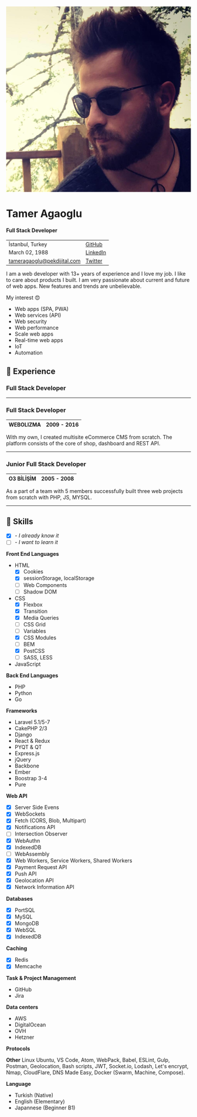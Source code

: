 ![](tamer-agaoglu.jpg)

# Tamer Agaoglu
#### Full Stack Developer

|||
---- | ----
İstanbul, Turkey | [GitHub](https://github.com/tamert)
March 02, 1988 | [LinkedIn](https://www.linkedin.com/in/tamer-a-4325341b/)
tameragaoglu@pekdijital.com | [Twitter](https://twitter.com/t_agaoglu)
  
I am a web developer with 13+ years of experience and I love my job. I like to care about products I built. I am very passionate about current and future of web apps. New features and trends are unbelievable.

My interest :heart_eyes:

- Web apps (SPA, PWA)
- Web services (API)
- Web security
- Web performance
- Scale web apps
- Real-time web apps
- IoT
- Automation

## :large_orange_diamond: Experience

### Full Stack Developer



---

### Full Stack Developer

WEBOLIZMA | 2009 - 2016
--- | ---

With my own, I created multisite eCommerce CMS from scratch. The platform consists of the core of shop, dashboard and REST API.


---

### Junior Full Stack Developer

O3 BİLİŞİM | 2005 - 2008
--- | ---

As a part of a team with 5 members successfully built three web projects from scratch with  PHP, JS, MYSQL.

---


## :large_orange_diamond: Skills

- [x] *- I already know it*
- [ ] *- I want to learn it*

**Front End Languages**
- HTML
    - [x] Cookies
    - [x] sessionStorage, localStorage
    - [ ] Web Components
    - [ ] Shadow DOM
- CSS
    - [x] Flexbox
    - [x] Transition
    - [x] Media Queries
    - [ ] CSS Grid
    - [ ] Variables
    - [x] CSS Modules
    - [ ] BEM
    - [x] PostCSS
    - [ ] SASS, LESS
- JavaScript 


**Back End Languages**
- PHP
- Python
- Go

**Frameworks**
- Laravel 5.1/5-7
- CakePHP 2/3
- Django
- React & Redux
- PYQT & QT
- Express.js
- jQuery
- Backbone
- Ember
- Boostrap 3-4
- Pure

**Web API**
- [x] Server Side Evens
- [x] WebSockets
- [x] Fetch (CORS, Blob, Multipart)
- [x] Notifications API
- [ ] Intersection Observer
- [x] WebAuthn
- [x] IndexedDB
- [ ] WebAssembly
- [x] Web Workers, Service Workers, Shared Workers
- [x] Payment Request API
- [x] Push API
- [x] Geolocation API
- [x] Network Information API

**Databases**
- [x] PortSQL
- [x] MySQL
- [x] MongoDB
- [x] WebSQL
- [x] IndexedDB

**Caching**
- [x] Redis
- [x] Memcache

**Task & Project Management**
- GitHub
- Jira


**Data centers**
- AWS
- DigitalOcean
- OVH
- Hetzner

**Protocols**

**Other**
Linux Ubuntu, VS Code, Atom, WebPack, Babel, ESLint, Gulp, Postman, Geolocation, Bash scripts, JWT, Socket.io, Lodash, Let's encrypt, Nmap, CloudFlare, DNS Made Easy, Docker (Swarm, Machine, Compose).

**Language**
- Turkish (Native)
- English (Elementary)
- Japannese (Beginner B1)

